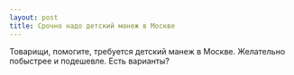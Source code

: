 ```yaml
---
layout: post 
title: Срочно надо детский манеж в Москве 
--- 
```

Товарищи, помогите, требуется детский манеж в Москве. Желательно побыстрее и подешевле. Есть варианты?